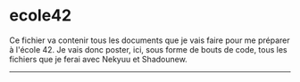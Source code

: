 # ecole42

Ce fichier va contenir tous les documents que je vais faire pour me préparer à l'école 42. Je vais donc poster, ici, sous forme de bouts de code, tous les fichiers que je 
ferai avec Nekyuu et Shadounew.

------------------------------------------------------------------------
